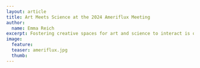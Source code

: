 ```yaml
---
layout: article
title: Art Meets Science at the 2024 Ameriflux Meeting
author: 
  name: Emma Reich
excerpt: Fostering creative spaces for art and science to interact is of particular importance, because it generates conditions for novel ideas and meaningful impact beyond each discipline. Following this, in early September the FLUXNET Outreach Working Group took to the 2024 Ameriflux Annual Meeting to promote a dialogue between the FLUXNET artists in residence and the greater flux tower community.
image:
  feature:
  teaser: ameriflux.jpg
  thumb:
---
```

